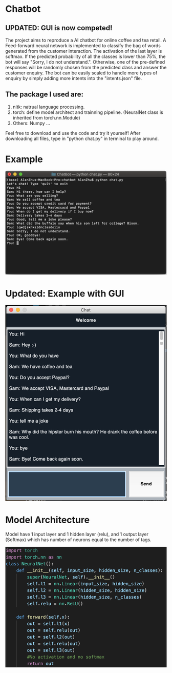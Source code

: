 # Chatbot 
## UPDATED: GUI is now competed!
The project aims to reproduce a AI chatbot for online coffee and tea retail. A Feed-forward neural network is implemented to classify the bag of words generated from the customer interaction. The activation of the last layer is softmax. If the predicted probability of all the classes is lower than 75%, the bot will say "Sorry, I do not understand.". Otherwise, one of the pre-defined responses will be randomly chosen from the predicted class and answer the customer enquiry. The bot can be easily scaled to handle more types of enquiry by simply adding more intents into the "intents.json" file.

## The package I used are:
1. nltk: natrual language processing.
2. torch: define model architect and trainning pipeline. (NeuralNet class is inherited from torch.nn.Module)
3. Others: Numpy ...

Feel free to download and use the code and try it yourself! After downloading all files, type in "python chat.py" in terminal to play around.

# Example
![ScreenShot](Chatbot.png)

# Updated: Example with GUI
![ScreenShot](APP_GUI.png)

# Model Architecture
Model have 1 input layer and 1 hidden layer (relu), and 1 output layer (Softmax) which has number of neurons equal to the number of tags.

![ScreenShot](ModelAch.png)
